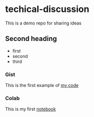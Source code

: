 # techical-discussion
This is a demo repo for sharing ideas


## Second heading

* first
* second
* third


### Gist

This is the first example of [my code](https://gist.github.com/JinMagician/2424658bd169cac999dfc1fca037c4fc)


### Colab

This is my first [notebook](https://github.com/JinMagician/techical-discussion/blob/main/README.md)
